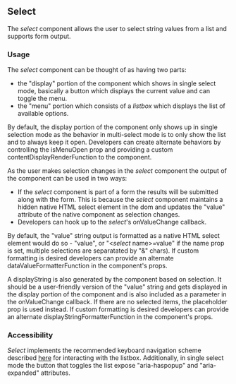 ## Select
The *select* component allows the user to select string values from a list and supports form output.

### Usage
The *select* component can be thought of as having two parts:
- the "display" portion of the component which shows in single select mode, basically a button which displays the current value and can toggle the menu.
- the "menu" portion which consists of a *listbox* which displays the list of available options.

By default, the display portion of the component only shows up in single selection mode as the behavior in multi-select mode is to only show the list and to always keep it open. Developers can create alternate behaviors by controlling the isMenuOpen prop and providing a custom contentDisplayRenderFunction to the component.

As the user makes selection changes in the *select* component the output of the component can be used in two ways:
- If the *select* component is part of a form the results will be submitted along with the form. This is because the *select* component maintains a hidden native HTML select element in the dom and updates the "value" attribute of the native component as selection changes.
- Developers can hook up to the *select*'s onValueChange callback.

By default, the "value" string output is formatted as a native HTML select element would do so - "value", or "<*select* name>=value" if the name prop is set, multiple selections are separatated by "&" chars).  If custom formatting is desired developers can provide an alternate dataValueFormatterFunction in the component's props.

A displayString is also generated by the component based on selection.  It should be a user-friendly version of the "value" string and gets displayed in the display portion of the component and is also included as a parameter in the onValueChange callback. If there are no selected items, the placeholder prop is used instead. If custom formatting is desired developers can provide an alternate displayStringFormatterFunction in the component's props.

### Accessibility
*Select* implements the recommended keyboard navigation scheme described [here](https://www.w3.org/TR/wai-aria-practices-1.1/#Listbox) for interacting with the listbox.  Additionally, in single select mode the button that toggles the list expose "aria-haspopup" and "aria-expanded" attributes.
